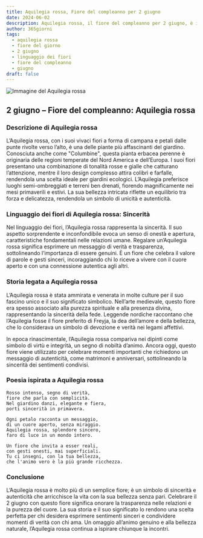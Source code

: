 ```yaml
---
title: Aquilegia rossa, Fiore del compleanno per 2 giugno
date: 2024-06-02
description: Aquilegia rossa, il fiore del compleanno per 2 giugno, è il simbolo di Sincerità. Scopri il suo significato unico, le storie affascinanti e la poesia che celebra la sua bellezza.
author: 365giorni
tags:
  - aquilegia rossa
  - fiore del giorno
  - 2 giugno
  - linguaggio dei fiori
  - fiore del compleanno
  - giugno
draft: false
---
```


![Immagine del Aquilegia rossa](https://cdn.pixabay.com/photo/2020/05/21/19/17/columbine-5202235_960_720.jpg)

## 2 giugno – Fiore del compleanno: Aquilegia rossa

### Descrizione di Aquilegia rossa

L’Aquilegia rossa, con i suoi vivaci fiori a forma di campana e petali dalle punte rivolte verso l’alto, è una delle piante più affascinanti del giardino. Conosciuta anche come "Columbine", questa pianta erbacea perenne è originaria delle regioni temperate del Nord America e dell’Europa. I suoi fiori presentano una combinazione di tonalità rosse e gialle che catturano l’attenzione, mentre il loro design complesso attira colibrì e farfalle, rendendola una scelta ideale per giardini ecologici. L’Aquilegia preferisce luoghi semi-ombreggiati e terreni ben drenati, fiorendo magnificamente nei mesi primaverili e estivi. La sua bellezza intricata riflette un equilibrio tra forza e delicatezza, rendendola un simbolo di unicità e autenticità.

### Linguaggio dei fiori di Aquilegia rossa: Sincerità

Nel linguaggio dei fiori, l’Aquilegia rossa rappresenta la sincerità. Il suo aspetto sorprendente e inconfondibile evoca un senso di onestà e apertura, caratteristiche fondamentali nelle relazioni umane. Regalare un’Aquilegia rossa significa esprimere un messaggio di verità e trasparenza, sottolineando l’importanza di essere genuini. È un fiore che celebra il valore di parole e gesti sinceri, incoraggiando chi lo riceve a vivere con il cuore aperto e con una connessione autentica agli altri.

### Storia legata a Aquilegia rossa

L’Aquilegia rossa è stata ammirata e venerata in molte culture per il suo fascino unico e il suo significato simbolico. Nell’arte medievale, questo fiore era spesso associato alla purezza spirituale e alla presenza divina, rappresentando la sincerità della fede. Leggende nordiche raccontano che l’Aquilegia fosse il fiore preferito di Freyja, la dea dell’amore e della bellezza, che lo considerava un simbolo di devozione e verità nei legami affettivi.

In epoca rinascimentale, l’Aquilegia rossa compariva nei dipinti come simbolo di virtù e integrità, un segno di nobiltà d’animo. Ancora oggi, questo fiore viene utilizzato per celebrare momenti importanti che richiedono un messaggio di autenticità, come matrimoni e anniversari, sottolineando la sincerità dei sentimenti condivisi.

### Poesia ispirata a Aquilegia rossa

```
Rosso intenso, segno di verità,  
fiore che parla con semplicità.  
Nel giardino danzi, elegante e fiera,  
porti sincerità in primavera.  

Ogni petalo racconta un messaggio,  
di un cuore aperto, senza miraggio.  
Aquilegia rossa, splendore sincero,  
faro di luce in un mondo intero.  

Un fiore che invita a esser reali,  
con gesti onesti, mai superficiali.  
Tu ci insegni, con la tua bellezza,  
che l'animo vero è la più grande ricchezza.  
```

### Conclusione

L’Aquilegia rossa è molto più di un semplice fiore; è un simbolo di sincerità e autenticità che arricchisce la vita con la sua bellezza senza pari. Celebrare il 2 giugno con questo fiore significa onorare la trasparenza nelle relazioni e la purezza del cuore. La sua storia e il suo significato lo rendono una scelta perfetta per chi desidera esprimere sentimenti sinceri e condividere momenti di verità con chi ama. Un omaggio all’animo genuino e alla bellezza naturale, l’Aquilegia rossa continua a ispirare chiunque la incontri.